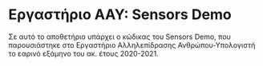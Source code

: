 # Εργαστήριο ΑΑΥ: Sensors Demo

Σε αυτό το αποθετήριο υπάρχει ο κώδικας του Sensors Demo, που παρουσιάστηκε στο Εργαστήριο Αλληλεπίδρασης Ανθρώπου-Υπολογιστή το εαρινό εξάμηνο του ακ. έτους 2020-2021. 